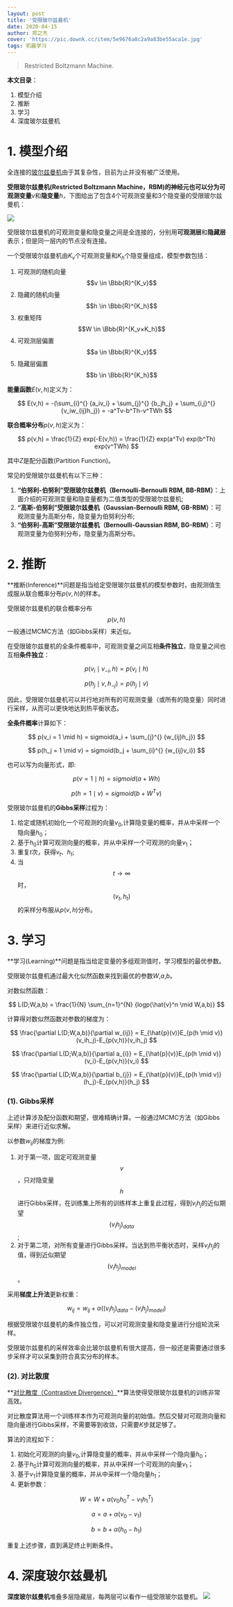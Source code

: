 ```yaml
---
layout: post
title: '受限玻尔兹曼机'
date: 2020-04-15
author: 郑之杰
cover: 'https://pic.downk.cc/item/5e9676a8c2a9a83be55aca1e.jpg'
tags: 机器学习
---
```


> Restricted Boltzmann Machine.

**本文目录**：
1. 模型介绍
2. 推断
3. 学习
4. 深度玻尔兹曼机


# 1. 模型介绍
全连接的[玻尔兹曼机](https://0809zheng.github.io/2020/04/14/boltzmann-machine.html)由于其复杂性，目前为止并没有被广泛使用。

**受限玻尔兹曼机(Restricted Boltzmann Machine，RBM)**的神经元也可以分为**可观测变量**$v$和**隐变量**$h$，下图给出了包含4个可观测变量和3个隐变量的受限玻尔兹曼机：

![](https://pic.downk.cc/item/5e967762c2a9a83be55b6723.jpg)

受限玻尔兹曼机的可观测变量和隐变量之间是全连接的，分别用**可观测层**和**隐藏层**表示；但是同一层内的节点没有连接。

一个受限玻尔兹曼机由$K_v$个可观测变量和$K_h$个隐变量组成，模型参数包括：
1. 可观测的随机向量$$v \in \Bbb{R}^{K_v}$$
2. 隐藏的随机向量$$h \in \Bbb{R}^{K_h}$$
3. 权重矩阵$$W \in \Bbb{R}^{K_v×K_h}$$
4. 可观测层偏置$$a \in \Bbb{R}^{K_v}$$
5. 隐藏层偏置$$b \in \Bbb{R}^{K_h}$$

**能量函数**$E(v,h)$定义为：

$$ E(v,h) = -(\sum_{i}^{} {a_iv_i} + \sum_{j}^{} {b_jh_j} + \sum_{i,j}^{} {v_iw_{ij}h_j}) = -a^Tv-b^Th-v^TWh $$

**联合概率分布**$p(v,h)$定义为：

$$ p(v,h) = \frac{1}{Z} exp(-E(v,h)) = \frac{1}{Z} exp(a^Tv) exp(b^Th) exp(v^TWh) $$

其中$Z$是配分函数(Partition Function)。

常见的受限玻尔兹曼机有以下三种：
1. **“伯努利-伯努利”受限玻尔兹曼机（Bernoulli-Bernoulli RBM, BB-RBM）**：上面介绍的可观测变量和隐变量都为二值类型的受限玻尔兹曼机;
2. **“高斯-伯努利”受限玻尔兹曼机（Gaussian-Bernoulli RBM, GB-RBM）**：可观测变量为高斯分布，隐变量为伯努利分布;
3. **“伯努利-高斯”受限玻尔兹曼机（Bernoulli-Gaussian RBM, BG-RBM）**：可观测变量为伯努利分布，隐变量为高斯分布。

# 2. 推断
**推断(Inference)**问题是指当给定受限玻尔兹曼机的模型参数时，由观测值生成服从联合概率分布$p(v,h)$的样本。

受限玻尔兹曼机的联合概率分布$$p(v,h)$$一般通过MCMC方法（如Gibbs采样）来近似。

在受限玻尔兹曼机的全条件概率中，可观测变量之间互相**条件独立**，隐变量之间也互相**条件独立**：

$$ p(v_i \mid v_{-i},h) = p(v_i \mid h) $$

$$ p(h_j \mid v,h_{-j}) = p(h_j \mid v) $$

因此，受限玻尔兹曼机可以并行地对所有的可观测变量（或所有的隐变量）同时进行采样，从而可以更快地达到热平衡状态。

**全条件概率**计算如下：

$$ p(v_i = 1 \mid h) = sigmoid(a_i + \sum_{j}^{} {w_{ij}h_j}) $$

$$ p(h_j = 1 \mid v) = sigmoid(b_j + \sum_{i}^{} {w_{ij}v_i}) $$

也可以写为向量形式，即:

$$ p(v = 1 \mid h) = sigmoid(a+Wh) $$

$$ p(h = 1 \mid v) = sigmoid(b+W^Tv) $$

受限玻尔兹曼机的**Gibbs采样**过程为：
1. 给定或随机初始化一个可观测的向量$v_0$,计算隐变量的概率，并从中采样一个隐向量$h_0$；
2. 基于$h_0$计算可观测向量的概率，并从中采样一个可观测的向量$v_1$；
3. 重复$t$次，获得$v_t$、$h_t$;
4. 当$$t → ∞$$时，$$(v_t,h_t)$$的采样分布服从$p(v,h)$分布。


# 3. 学习
**学习(Learning)**问题是指当给定变量的多组观测值时，学习模型的最优参数。

受限玻尔兹曼机通过最大化似然函数来找到最优的参数$W$,$a$,$b$。

对数似然函数：

$$ L(D;W,a,b) = \frac{1}{N} \sum_{n=1}^{N} {logp(\hat{v}^n \mid W,a,b)} $$

计算得对数似然函数对参数的梯度为：

$$ \frac{\partial L(D;W,a,b)}{\partial w_{ij}} = E_{\hat{p}(v)}E_{p(h \mid v)}(v_ih_j)-E_{p(v,h)}(v_ih_j) $$

$$ \frac{\partial L(D;W,a,b)}{\partial a_{i}} = E_{\hat{p}(v)}E_{p(h \mid v)}(v_i)-E_{p(v,h)}(v_i) $$

$$ \frac{\partial L(D;W,a,b)}{\partial b_{j}} = E_{\hat{p}(v)}E_{p(h \mid v)}(h_j)-E_{p(v,h)}(h_j) $$

### (1). Gibbs采样
上述计算涉及配分函数和期望，很难精确计算。一般通过MCMC方法（如Gibbs采样）来进行近似求解。

以参数$w_{ij}$的梯度为例:
1. 对于第一项，固定可观测变量$$v$$，只对隐变量$$h$$进行Gibbs采样，在训练集上所有的训练样本上重复此过程，得到$v_ih_j$的近似期望$$(v_ih_j)_{data}$$;
2. 对于第二项，对所有变量进行Gibbs采样。当达到热平衡状态时，采样$v_ih_j$的值，得到近似期望$$(v_ih_j)_{model}$$。

采用**梯度上升法**更新权重：

$$ w_{ij} = w_{ij} + α((v_ih_j)_{data} - (v_ih_j)_{model}) $$

根据受限玻尔兹曼机的条件独立性，可以对可观测变量和隐变量进行分组轮流采样。

受限玻尔兹曼机的采样效率会比玻尔兹曼机有很大提高，但一般还是需要通过很多步采样才可以采集到符合真实分布的样本。

### (2). 对比散度
**[对比散度（Contrastive Divergence）](https://www.researchgate.net/publication/11207765_ARTICLE_Training_Products_of_Experts_by_Minimizing_Contrastive_Divergence)**算法使得受限玻尔兹曼机的训练非常高效。

对比散度算法用一个训练样本作为可观测向量的初始值。然后交替对可观测向量和隐向量进行Gibbs采样，不需要等到收敛，只需要$K$步就足够了。

算法的流程如下：
1. 初始化可观测的向量$v_0$,计算隐变量的概率，并从中采样一个隐向量$h_0$；
2. 基于$h_0$计算可观测向量的概率，并从中采样一个可观测的向量$v_1$；
3. 基于$v_1$计算隐变量的概率，并从中采样一个隐向量$h_1$；
4. 更新参数：

$$ W = W + α(v_0h_0^T - v_1h_1^T) $$

$$ a = a + α(v_0 - v_1) $$

$$ b = b + α(h_0 - h_1) $$

重复上述步骤，直到满足终止判断条件。

# 4. 深度玻尔兹曼机
**深度玻尔兹曼机**堆叠多层隐藏层，每两层可以看作一组受限玻尔兹曼机。
![](https://pic.downk.cc/item/5e97db41c2a9a83be538112a.jpg)
